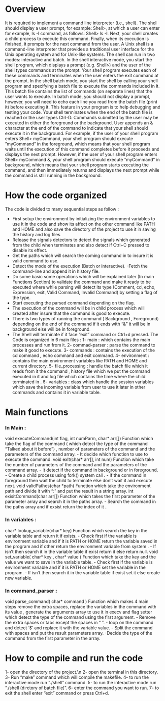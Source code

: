 # Overview
It is required to implement a command line interpreter (i.e., shell).
The shell should display a user prompt, for example: Shell>, at which a user can enter for example, ls -l command, as follows:
Shell> ls -l.
Next, your shell creates a child process to execute this command.
Finally, when its execution is finished, it prompts for the next command from the user.
A Unix shell is a command-line interpreter that provides a traditional user interface for the Unix operating system and for Unix-like systems. The shell can run in two modes: interactive and batch.
In the shell interactive mode, you start the shell program, which displays a prompt (e.g. Shell>) and the user of the shell types commands at the prompt.
Your shell program executes each of these commands and terminates when the user enters the exit command at the prompt. In the shell batch mode, you start the shell by calling your shell program and specifying a batch file to execute the commands included in it.
This batch file contains the list of commands (on separate lines) that the user wants to execute.
In batch mode, you should not display a prompt, however, you will need to echo each line you read from the batch file (print it) before executing it.
This feature in your program is to help debugging and testing your code. Your shell terminates when the end of the batch file is reached or the user types Ctrl-D.
Commands submitted by the user may be executed in either the foreground or the background.
User appends an & character at the end of the command to indicate that your shell should execute it in the background. For example, if the user of your shell program enters Shell> myCommand, your shell program should execute ”myCommand” in the foreground, which means that your shell program waits until the execution of this command completes before it proceeds and displays the
next prompt. However, if the user of your shell program enters Shell> myCommand &, your shell program should execute ”myCommand” in background, which means that your shell program starts executing the command, and then immediately returns and displays the next prompt while the command is still running in the background.

# How  the code organized
The code is divided to many sequential steps as follow :
- First setup the environment by initializing the environment variables to use it in the code and show its affect on the other command like PATH and HOME and also save the directory of the project to use it in saving the history and log files.
- Release the signals detectors to detect the signals which generated from the child when terminates and also detect if Ctrl+C pressed to disable its effect.
- Get the paths which will search the coming command in to insure it is valid command to use.
- Detect the mode of the execution (Batch or interactive).
-Fetch the command-line and append it in history file.
- Do some basic some operations which will be explained later (In main Functions Section) to validate the command and make it ready to be executed where while parsing will detect its type (Comment, cd, echo, Expression, exit, Valid Command, Invalid Command) by setting a flag of the type.
- Start executing the parsed command depending on the flag.
- The execution of the command will be in child process which will created after insure that the command is good to execute.
- There is two types of running the command ( Background , Foreground) depending on the end of the command if it ends with “&” it will be in background else will be in foreground.
- The Shell will terminate if it face “exit” command or Ctrl+d pressed.
The Code is organized in 6 main files :
1- main : which contains the main processes and run from it.
2- commad-parser : parse the command to make it good to execute.
3- commands : contains the execution of the cd command , echo command and exit command.
4- environment : contains the main environment variables like PATH and HOME and current directory.
5- file_processing : handle the batch file which it reads from it the command , history file which we put the command executed in it and log file which contains the time where the child terminated in .
6- variables : class which handle the session variables which save the incoming variable from user to use it later in other commands and contains it in variable table.

# Main functions
<h3>In Main :</h3>
void executeCommand(int flag, int numParm, char* arr[])
Function which take the flag of the command ( which detect the type of the command “Talked about it before”) , number of parameters of the command and the parameters of the command array.
- It decide which function to use to execute the command.
void exIt(char* arr[], int num)
Function which take the number of parameters of the command and the parameters of the command array.
- It detect if the command in background or in foreground.
- Create a child process using fork() system call .
- If the command in foreground then wait the child to terminate else don’t wait it and execute next.
void validPathes(char *path)
Function which take the environment path and divide it with “:” and put the result in a string array.
int exisitCommand(char arr[])
Function which takes the first parameter of the parameter array and search it in the paths array.
- Search the command in the paths array and if exsist return the index of it .

<h3>In variables :</h3>
char* lookup_variable(char* key)
Function which search the key in the variable table and return it if exists.
- Check first if the variable is environment variable and if it is PATH or HOME return the variable saved in the program and if other return the environment variable from system .
- If isn’t then search it in the variable table if exist return it else return null.
void set_variable( char* key , char* value )
Function which take the key and the value we want to save in the variable table.
- Check first if the variable is environment variable and if it is PATH or HOME set the variable in the program.
- If isn’t then search it in the variable table if exist set it else create new variable.

<h3>In command_parser :</h3>
void parse_command( char* command )
Function which makes 4 main steps remove the extra spaces, replace the variables in the command with its value , generate the arguments array to use it in execv and flag setter which detect the type of the command using the first argument.
- Remove the extra spaces or tabs except the spaces in “ ”.
- loop on the command and detect ‘$’ and replace it with the variable value.
- Split the command with spaces and put the result parameters array.
-Decide the type of the command from the first parameter in the array.

# How to compile and run the code
1- open the directory of the project.\n
2- open the terminal in this directory.
3- Run “make” command which will compile the makefile.
4- to run the interactive mode run “./shell” command.
5- to run the interactive mode run “./shell (dirctory of batch file)”.
6- enter the command you want to run.
7- to exit the shell enter “exit” command or press Ctrl+d.
